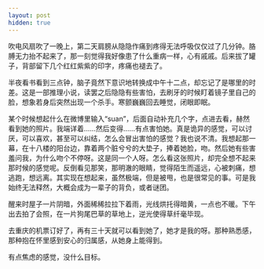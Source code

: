```yaml
---
layout: post
hidden: true
---
```

吹电风扇吹了一晚上，第二天肩膀从隐隐作痛到疼得无法呼吸仅仅过了几分钟。胳膊无力抬不起来了，那一刻觉得我好像患了什么重病一样，心有戚戚。后来拔了罐子，背部留下几个红红紫紫的印字，疼痛也褪去了。

半夜看书看到三点钟，脑子竟然下意识地转换成中午十二点，却忘记了是哪里的时差。这是一部推理小说，读罢之后隐隐有些害怕，去刷牙的时候盯着镜子里自己的脸，想象若身后突然出现一个杀手。寒颤巍巍回去睡觉，闭眼即眠。

某个时候想起什么在微博里输入“suan”，后面自动补充几个字，点进去看，赫然看到她的照片。我端详着……然后变得……有点害怕她。真是诡异的感觉，可以讨厌，可以喜欢，甚至可以纠结，怎么会冒出害怕的感觉？我也说不清。我想起那一幕，在十八楼的阳台边，靠着两个脏兮兮的大垫子，捧着她脸，吻。然后她有些害羞问我，为什么吻个不停呀。这是同一个人呀。怎么看这张照片，却完全想不起来那时候的感觉呢。反倒看见那笑，那明澈的眼睛，觉得陌生而遥远，心被刺痛，想逃跑，想远离。其实现在想起来，虽然极端，但是被甩，也是很常见的事。可是我始终无法释然，大概会成为一辈子的背负，或者谜团。

醒来时屋子一片阴暗，外面稀稀拉拉下着雨，光线烘托得暗黄，一点也不暖。下午出去拍了会照，在一片狗尾巴草的草地上，逆光使得草纤毫毕现。

去重庆的机票订好了，再有三十天就可以看到她了，她才是我的呀。那种熟悉感，那种抱在怀里感到安心的归属感，从她身上能得到。

有点焦虑的感觉，没什么目标。